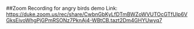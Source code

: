 ##Zoom Recording for angry birds demo
Link: https://duke.zoom.us/rec/share/CwbnGbKyLfDTmBWZoWVUTOcGTfUlp6VGksEivoWhgPjGPmRSONz7PknAj4-WBtCB.tazt2Dm4GHYUwyq7